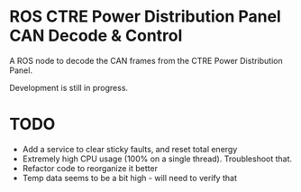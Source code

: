 # ROS CTRE Power Distribution Panel CAN Decode & Control

A ROS node to decode the CAN frames from the CTRE Power Distribution Panel. 

Development is still in progress. 

# TODO
- Add a service to clear sticky faults, and reset total energy
- Extremely high CPU usage (100% on a single thread). Troubleshoot that.
- Refactor code to reorganize it better
- Temp data seems to be a bit high - will need to verify that
